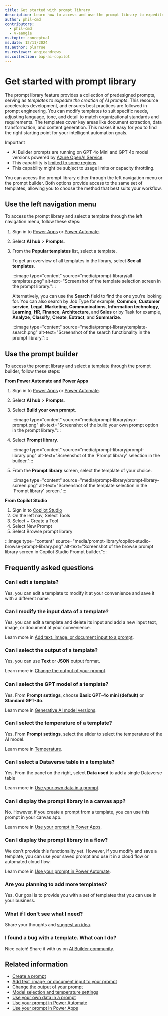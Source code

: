 ```yaml
---
title: Get started with prompt library
description: Learn how to access and use the prompt library to expedite AI prompt creation.
author: phil-cmd
contributors:
  - phil-cmd
  - v-aangie
ms.topic: conceptual
ms.date: 12/11/2024
ms.author: plarrue
ms.reviewer: angieandrews
ms.collection: bap-ai-copilot
---
```


# Get started with prompt library

The prompt library feature provides a collection of predesigned prompts, serving as *templates to expedite the creation of AI prompts*. This resource accelerates development, and ensures best practices are followed in prompt engineering. You can modify templates to suit specific needs, adjusting language, tone, and detail to match organizational standards and requirements. The templates cover key areas like document extraction, data transformation, and content generation. This makes it easy for you to find the right starting point for your intelligent automation goals.

> [!IMPORTANT]
> - AI Builder prompts are running on GPT 4o Mini and GPT 4o model versions powered by [Azure OpenAI Service](/azure/ai-services/openai/whats-new).
> - This capability is [limited to some regions](availability-region.md#prompts).
> - This capability might be subject to usage limits or capacity throttling.

You can access the prompt library either through the left navigation menu or the prompt builder. Both options provide access to the same set of templates, allowing you to choose the method that best suits your workflow.

## Use the left navigation menu

To access the prompt library and select a template through the left navigation menu, follow these steps:

1. Sign in to [Power Apps](https://make.powerapps.com/) or [Power Automate](https://make.powerautomate.com/).
1. Select **AI hub** > **Prompts**.
1. From the **Popular templates** list, select a template.

    To get an overview of all templates in the library, select **See all templates**.

    :::image type="content" source="media/prompt-library/all-templates.png" alt-text="Screenshot of the template selection screen in the prompt library.":::

    Alternatively, you can use the **Search** field to find the one you're looking for. You can also search by Job Type for example, **Common**, **Customer service**, **Legal**, **Marketing**, **Communications**, **Information technology**, **Learning**, **HR**, **Finance**, **Architecture**, and **Sales** or by Task for example, **Analyze**, **Classify**, **Create**, **Extract**, and **Summarize**.

    :::image type="content" source="media/prompt-library/template-search.png" alt-text="Screenshot of the search functionality in the prompt library.":::

## Use the prompt builder

To access the prompt library and select a template through the prompt builder, follow these steps:

**From Power Automate and Power Apps**

1. Sign in to [Power Apps](https://make.powerapps.com/) or [Power Automate](https://make.powerautomate.com/).
1. Select **AI hub** > **Prompts**.
1. Select **Build your own prompt**.

    :::image type="content" source="media/prompt-library/byo-prompt.png" alt-text="Screenshot of the build your own prompt option in the prompt library.":::

1. Select **Prompt library**.

    :::image type="content" source="media/prompt-library/prompt-library.png" alt-text="Screenshot of the 'Prompt library' selection in the builder.":::

1. From the **Prompt library** screen, select the template of your choice.

    :::image type="content" source="media/prompt-library/prompt-library-screen.png" alt-text="Screenshot of the template selection in the 'Prompt library' screen.":::

**From Copilot Studio**
1. Sign in to [Copilot Studio](https://copilotstudio.com/)
2. On the left nav, Select Tools
3. Select + Create a Tool
4. Select New Prompt
5. Select Browse prompt library

:::image type="content" source="media/prompt-library/copilot-studio-browse-prompt-library.png" alt-text="Screenshot of the browse prompt library screen in Copilot Studio Prompt builder.":::


## Frequently asked questions

### Can I edit a template?

Yes, you can edit a template to modify it at your convenience and save it with a different name.

### Can I modify the input data of a template?

Yes, you can edit a template and delete its input and add a new input text, image, or document at your convenience.

Learn more in [Add text, image, or document input to a prompt](add-inputs-prompt.md).

### Can I select the output of a template?

Yes, you can use **Text** or **JSON** output format.

Learn more in [Change the output of your prompt](change-prompt-output.md).

### Can I select the GPT model of a template?

Yes. From **Prompt settings**, choose **Basic GPT-4o mini (default)** or **Standard GPT-4o**.

Learn more in [Generative AI model versions](prompt-modelsettings.md#generative-ai-model-versions).

### Can I select the temperature of a template?

Yes. From **Prompt settings**, select the slider to select the temperature of the AI model.

Learn more in [Temperature](https://go.microsoft.com/fwlink/?linkid=2268182).

### Can I select a Dataverse table in a template?

Yes. From the panel on the right, select **Data used** to add a single Dataverse table

Learn more in [Use your own data in a prompt](use-your-own-prompt-data.md).

### Can I display the prompt library in a canvas app?

No. However, if you create a prompt from a template, you can use this prompt in your canvas app.

Learn more in [Use your prompt in Power Apps](use-a-custom-prompt-in-app.md).

### Can I display the prompt library in a flow?

We don't provide this functionality yet. However, if you modify and save a template, you can use your saved prompt and use it in a cloud flow or automated cloud flow.

Learn more in [Use your prompt in Power Automate](use-a-custom-prompt-in-flow.md).

### Are you planning to add more templates?

Yes. Our goal is to provide you with a set of templates that you can use in your business.

### What if I don't see what I need?

Share your thoughts and [suggest an idea](https://go.microsoft.com/fwlink/?linkid=2171994).

### I found a bug with a template. What can I do?

Nice catch! Share it with us on [AI Builder community](share-your-experience.md).


## Related information

- [Create a prompt](create-a-custom-prompt.md)
- [Add text, image, or document input to your prompt](add-inputs-prompt.md)
- [Change the output of your prompt](change-prompt-output.md)
- [Model selection and temperature settings](prompt-modelsettings.md)
- [Use your own data in a prompt](use-your-own-prompt-data.md)
- [Use your prompt in Power Automate](use-a-custom-prompt-in-flow.md)
- [Use your prompt in Power Apps](use-a-custom-prompt-in-app.md)

